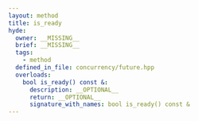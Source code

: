 ```yaml
---
layout: method
title: is_ready
hyde:
  owner: __MISSING__
  brief: __MISSING__
  tags:
    - method
  defined_in_file: concurrency/future.hpp
  overloads:
    bool is_ready() const &:
      description: __OPTIONAL__
      return: __OPTIONAL__
      signature_with_names: bool is_ready() const &
---
```

